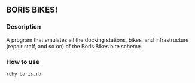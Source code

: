 ## BORIS BIKES!

### Description
A program that emulates all the docking stations, bikes, and infrastructure (repair staff, and so on) of the Boris Bikes hire scheme.

### How to use

```shell
ruby boris.rb
```
